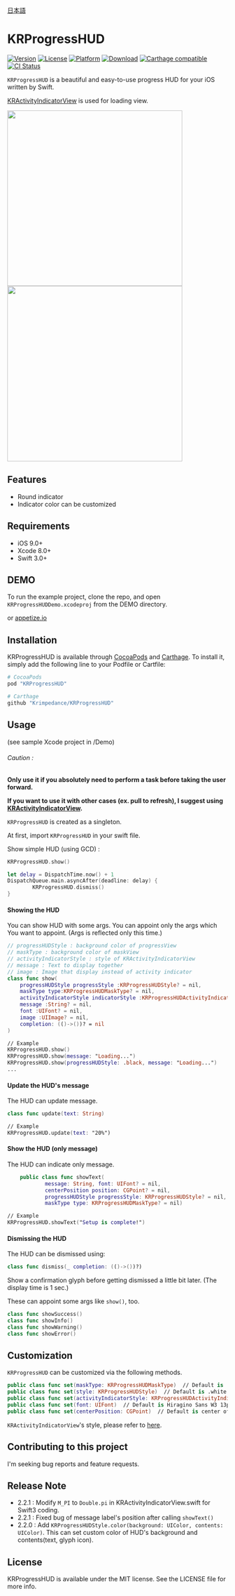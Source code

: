 [日本語](./README_Ja.md)

# KRProgressHUD

[![Version](https://img.shields.io/cocoapods/v/KRProgressHUD.svg?style=flat)](http://cocoapods.org/pods/KRProgressHUD)
[![License](https://img.shields.io/cocoapods/l/KRProgressHUD.svg?style=flat)](http://cocoapods.org/pods/KRProgressHUD)
[![Platform](https://img.shields.io/cocoapods/p/KRProgressHUD.svg?style=flat)](http://cocoapods.org/pods/KRProgressHUD)
[![Download](https://img.shields.io/cocoapods/dt/KRProgressHUD.svg?style=flat)](http://cocoapods.org/pods/KRProgressHUD)
[![Carthage compatible](https://img.shields.io/badge/Carthage-compatible-4BC51D.svg?style=flat)](https://github.com/Carthage/Carthage)
[![CI Status](http://img.shields.io/travis/krimpedance/KRProgressHUD.svg?style=flat)](https://travis-ci.org/krimpedance/KRProgressHUD)

`KRProgressHUD` is a beautiful and easy-to-use progress HUD for your iOS written by Swift.

[KRActivityIndicatorView](https://github.com/krimpedance/KRActivityIndicator) is used for loading view.

<img src="./Resources/demo.gif" height=400>
<img src="./Resources/styles.png" width=400>

## Features
- Round indicator
- Indicator color can be customized

## Requirements
- iOS 9.0+
- Xcode 8.0+
- Swift 3.0+

## DEMO
To run the example project, clone the repo, and open `KRProgressHUDDemo.xcodeproj` from the DEMO directory.

or [appetize.io](https://appetize.io/app/nw022juw0znkf1n5u6ynga5ntm)

## Installation
KRProgressHUD is available through [CocoaPods](http://cocoapods.org) and [Carthage](https://github.com/Carthage/Carthage).
To install it, simply add the following line to your Podfile or Cartfile:

```ruby
# CocoaPods
pod "KRProgressHUD"
```

```ruby
# Carthage
github "Krimpedance/KRProgressHUD"
```

## Usage
(see sample Xcode project in /Demo)

###### Caution :
**Only use it if you absolutely need to perform a task before taking the user forward.**

**If you want to use it with other cases (ex. pull to refresh), I suggest using [KRActivityIndicatorView](https://github.com/krimpedance/KRActivityIndicator).**


`KRProgressHUD` is created as a singleton.

At first, import `KRProgressHUD` in your swift file.


Show simple HUD (using GCD) :
```Swift
KRProgressHUD.show()

let delay = DispatchTime.now() + 1
DispatchQueue.main.asyncAfter(deadline: delay) {
		KRProgressHUD.dismiss()
}
```

#### Showing the HUD
You can show HUD with some args.
You can appoint only the args which You want to appoint.
(Args is reflected only this time.)
```Swift
// progressHUDStyle : background color of progressView
// maskType : background color of maskView
// activityIndicatorStyle : style of KRActivityIndicatorView
// message : Text to display together
// image : Image that display instead of activity indicator
class func show(
    progressHUDStyle progressStyle :KRProgressHUDStyle? = nil,
    maskType type:KRProgressHUDMaskType? = nil,
    activityIndicatorStyle indicatorStyle :KRProgressHUDActivityIndicatorStyle? = nil,
    message :String? = nil,
    font :UIFont? = nil,
    image :UIImage? = nil,
    completion: (()->())? = nil
)

// Example
KRProgressHUD.show()
KRProgressHUD.show(message: "Loading...")
KRProgressHUD.show(progressHUDStyle: .black, message: "Loading...")
...
```

#### Update the HUD's message
The HUD can update message.
```Swift
class func update(text: String)

// Example
KRProgressHUD.update(text: "20%")
```

#### Show the HUD (only message)
The HUD can indicate only message.
```Swift
	public class func showText(
            message: String, font: UIFont? = nil,
            centerPosition position: CGPoint? = nil,
            progressHUDStyle progressStyle: KRProgressHUDStyle? = nil,
            maskType type: KRProgressHUDMaskType? = nil)

// Example
KRProgressHUD.showText("Setup is complete!")
```

#### Dismissing the HUD
The HUD can be dismissed using:
```Swift
class func dismiss(_ completion: (()->())?)
```
Show a confirmation glyph before getting dismissed a little bit later.
(The display time is 1 sec.)

These can appoint some args like `show()`, too.

```Swift
class func showSuccess()
class func showInfo()
class func showWarning()
class func showError()
```

## Customization
`KRProgressHUD` can be customized via the following methods.
```Swift
public class func set(maskType: KRProgressHUDMaskType)  // Default is .black
public class func set(style: KRProgressHUDStyle)  // Default is .white
public class func set(activityIndicatorStyle: KRProgressHUDActivityIndicatorStyle)  // Default is .black
public class func set(font: UIFont)  // Default is Hiragino Sans W3 13px (When it can't be used, system font 13px)
public class func set(centerPosition: CGPoint)  // Default is center of device screen.
```
`KRActivityIndicatorView`'s style, please refer to [here](https://github.com/krimpedance/KRActivityIndicator/blob/master/README.md).

## Contributing to this project
I'm seeking bug reports and feature requests.

## Release Note
- 2.2.1 : Modify `M_PI` to `Double.pi` in KRActivityIndicatorView.swift for Swift3 coding.
- 2.2.1 : Fixed bug of message label's position after calling `showText()`
- 2.2.0 : Add `KRProgressHUDStyle.color(background: UIColor, contents: UIColor)`.
          This can set custom color of HUD's background and contents(text, glyph icon).

## License
KRProgressHUD is available under the MIT license. See the LICENSE file for more info.

